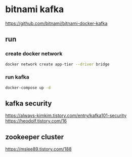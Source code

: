 # bitnami kafka

https://github.com/bitnami/bitnami-docker-kafka

## run

### create docker network

```bash
docker network create app-tier --driver bridge
```

### run kafka

```bash
docker-compose up -d
```

## kafka security

https://always-kimkim.tistory.com/entry/kafka101-security
https://heodolf.tistory.com/16

## zookeeper cluster

https://mslee89.tistory.com/188
